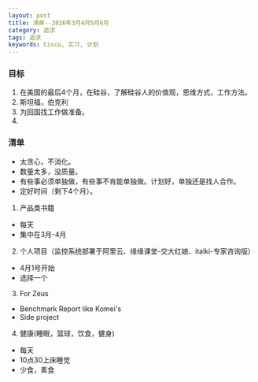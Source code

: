 ```yaml
---
layout: post
title: 清单--2016年3月4月5月6月
category: 追求
tags: 追求
keywords: Cisco, 实习, 计划
---
```


### 目标

1. 在美国的最后4个月，在硅谷，了解硅谷人的价值观，思维方式，工作方法。
2. 斯坦福，伯克利
3. 为回国找工作做准备。
4.



### 清单

- 太贪心，不消化。
- 数量太多，没质量。
- 有些事必须单独做，有些事不肯能单独做。计划好，单独还是找人合作。
- 定好时间（剩下4个月）。

1. 产品类书籍
  - 每天
  - 集中在3月-4月
2. 个人项目（监控系统部署于阿里云、缘缘课堂-交大红娘、italki-专家咨询版）
  - 4月1号开始
  - 选择一个

3. For Zeus
  - Benchmark Report like Komei's
  - Side project

4. 健康(睡眠，篮球，饮食，健身)
  - 每天
  - 10点30上床睡觉
  - 少食，素食

